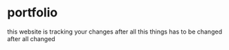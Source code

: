 # portfolio

this website is tracking your changes after all this things has to be changed after all changed
